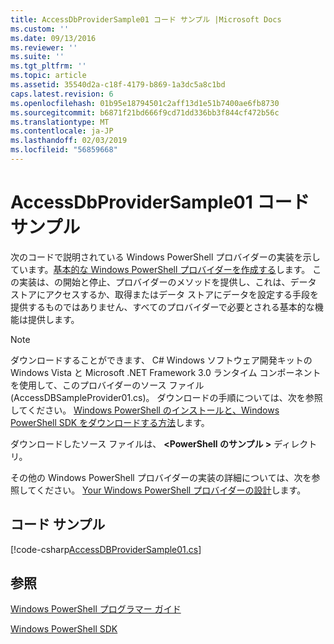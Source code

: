 ```yaml
---
title: AccessDbProviderSample01 コード サンプル |Microsoft Docs
ms.custom: ''
ms.date: 09/13/2016
ms.reviewer: ''
ms.suite: ''
ms.tgt_pltfrm: ''
ms.topic: article
ms.assetid: 35540d2a-c18f-4179-b869-1a3dc5a8c1bd
caps.latest.revision: 6
ms.openlocfilehash: 01b95e18794501c2aff13d1e51b7400ae6fb8730
ms.sourcegitcommit: b6871f21bd666f9cd71dd336bb3f844cf472b56c
ms.translationtype: MT
ms.contentlocale: ja-JP
ms.lasthandoff: 02/03/2019
ms.locfileid: "56859668"
---
```

# <a name="accessdbprovidersample01-code-sample"></a>AccessDbProviderSample01 コード サンプル

次のコードで説明されている Windows PowerShell プロバイダーの実装を示しています。[基本的な Windows PowerShell プロバイダーを作成する](./creating-a-basic-windows-powershell-provider.md)します。 この実装は、の開始と停止、プロバイダーのメソッドを提供し、これは、データ ストアにアクセスするか、取得またはデータ ストアにデータを設定する手段を提供するものではありません、すべてのプロバイダーで必要とされる基本的な機能は提供します。

> [!NOTE]
> ダウンロードすることができます、 C# Windows ソフトウェア開発キットの Windows Vista と Microsoft .NET Framework 3.0 ランタイム コンポーネントを使用して、このプロバイダーのソース ファイル (AccessDBSampleProvider01.cs)。 ダウンロードの手順については、次を参照してください。 [Windows PowerShell のインストールと、Windows PowerShell SDK をダウンロードする方法](/powershell/developer/installing-the-windows-powershell-sdk)します。
>
> ダウンロードしたソース ファイルは、  **\<PowerShell のサンプル >** ディレクトリ。
>
> その他の Windows PowerShell プロバイダーの実装の詳細については、次を参照してください。 [Your Windows PowerShell プロバイダーの設計](./designing-your-windows-powershell-provider.md)します。

## <a name="code-sample"></a>コード サンプル

[!code-csharp[AccessDBProviderSample01.cs](../../powershell-sdk-samples/SDK-2.0/csharp/AccessDBProviderSample01/AccessDBProviderSample01.cs#L11-L30 "AccessDBProviderSample01.cs")]

## <a name="see-also"></a>参照

[Windows PowerShell プログラマー ガイド](./windows-powershell-programmer-s-guide.md)

[Windows PowerShell SDK](../windows-powershell-reference.md)
